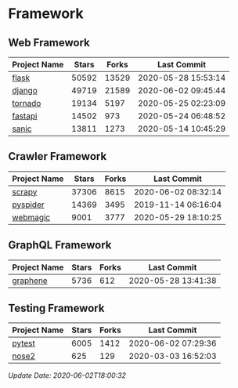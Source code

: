 # Framework

## Web Framework

| Project Name | Stars | Forks | Last Commit |
| ------------ | ----- | ----- | ----------- |
| [flask](https://github.com/pallets/flask) | 50592 | 13529 | 2020-05-28 15:53:14 |
| [django](https://github.com/django/django) | 49719 | 21589 | 2020-06-02 09:45:44 |
| [tornado](https://github.com/tornadoweb/tornado) | 19134 | 5197 | 2020-05-25 02:23:09 |
| [fastapi](https://github.com/tiangolo/fastapi) | 14502 | 973 | 2020-05-24 06:48:52 |
| [sanic](https://github.com/huge-success/sanic) | 13811 | 1273 | 2020-05-14 10:45:29 |

## Crawler Framework

| Project Name | Stars | Forks | Last Commit |
| ------------ | ----- | ----- | ----------- |
| [scrapy](https://github.com/scrapy/scrapy) | 37306 | 8615 | 2020-06-02 08:32:14 |
| [pyspider](https://github.com/binux/pyspider) | 14369 | 3495 | 2019-11-14 06:16:04 |
| [webmagic](https://github.com/code4craft/webmagic) | 9001 | 3777 | 2020-05-29 18:10:25 |

## GraphQL Framework

| Project Name | Stars | Forks | Last Commit |
| ------------ | ----- | ----- | ----------- |
| [graphene](https://github.com/graphql-python/graphene) | 5736 | 612 | 2020-05-28 13:41:38 |

## Testing Framework

| Project Name | Stars | Forks | Last Commit |
| ------------ | ----- | ----- | ----------- |
| [pytest](https://github.com/pytest-dev/pytest) | 6005 | 1412 | 2020-06-02 07:29:36 |
| [nose2](https://github.com/nose-devs/nose2) | 625 | 129 | 2020-03-03 16:52:03 |

*Update Date: 2020-06-02T18:00:32*